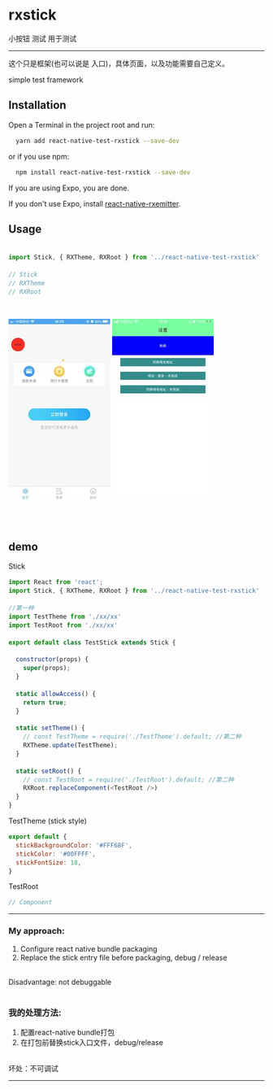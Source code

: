 
# rxstick

小按钮 测试 用于测试

----

这个只是框架(也可以说是 入口)，具体页面，以及功能需要自己定义。


simple test framework

## Installation
Open a Terminal in the project root and run:

```sh
  yarn add react-native-test-rxstick --save-dev
```
or if you use npm:

```sh
  npm install react-native-test-rxstick --save-dev
```

If you are using Expo, you are done.

If you don't use Expo, install  [react-native-rxemitter](https://github.com/RXReactNative/react-native-rxemitter).

## Usage
```js

import Stick, { RXTheme, RXRoot } from '../react-native-test-rxstick'

// Stick
// RXTheme 
// RXRoot

```

<br />

![srxboys-stick](https://github.com/RXReactNative/react-native-test-rxstick/blob/master/screen_img/stick.jpg)
![srxboys-detail](https://github.com/RXReactNative/react-native-test-rxstick/blob/master/screen_img/stick-detail.jpeg)

<br /><br />

## demo
Stick 
```js
import React from 'react';
import Stick, { RXTheme, RXRoot } from '../react-native-test-rxstick'

//第一种
import TestTheme from './xx/xx'
import TestRoot from './xx/xx'

export default class TestStick extends Stick {

  constructor(props) {
    super(props);
  }

  static allowAccess() {
    return true;
  }

  static setTheme() {
    // const TestTheme = require('./TestTheme').default; //第二种
    RXTheme.update(TestTheme);
  }

  static setRoot() {
    // const TestRoot = require('./TestRoot').default; //第二种
    RXRoot.replaceComponent(<TestRoot />)
  }
}
```

TestTheme (stick style)
```js
export default {
  stickBackgroundColor: '#FFF68F', 
  stickColor: '#00FFFF',
  stickFontSize: 18,
}
```


TestRoot 
```js
// Component
```

---

### My approach:
1. Configure react native bundle packaging <br />
2. Replace the stick entry file before packaging, debug / release <br />
<br />
Disadvantage: not debuggable <br />

<br />

### 我的处理方法:
1. 配置react-native bundle打包 <br />
2. 在打包前替换stick入口文件，debug/release <br />
<br />
坏处：不可调试
<br />

---